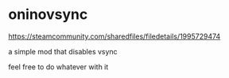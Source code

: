 # oninovsync

https://steamcommunity.com/sharedfiles/filedetails/1995729474


a simple mod that disables vsync

feel free to do whatever with it
